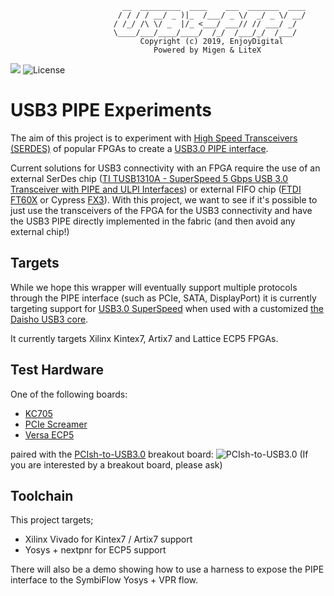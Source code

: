```
                         __  _________  ____    ___  _______  ____
                        / / / / __/ _ )|_  /___/ _ \/  _/ _ \/ __/
                       / /_/ /\ \/ _  |/_ <___/ ___// // ___/ _/
                       \____/___/____/____/  /_/  /___/_/  /___/
                             Copyright (c) 2019, EnjoyDigital
                                Powered by Migen & LiteX
```
[![](https://travis-ci.com/enjoy-digital/usb3_pipe.svg?branch=master)](https://travis-ci.com/enjoy-digital/usb3_pipe)
![License](https://img.shields.io/badge/License-BSD%202--Clause-orange.svg)
# USB3 PIPE Experiments

The aim of this project is to experiment with [High Speed Transceivers (SERDES)](https://en.wikipedia.org/wiki/Multi-gigabit_transceiver) of popular FPGAs to create a [USB3.0 PIPE interface](https://www.intel.com/content/dam/www/public/us/en/documents/white-papers/phy-interface-pci-express-sata-usb30-architectures-3.1.pdf).

Current solutions for USB3 connectivity with an FPGA require the use of an external SerDes chip ([TI TUSB1310A - SuperSpeed 5 Gbps USB 3.0 Transceiver with PIPE and ULPI Interfaces](http://www.ti.com/product/TUSB1310A)) or external FIFO chip ([FTDI FT60X](https://www.ftdichip.com/Products/ICs/FT600.html) or Cypress [FX3](https://www.cypress.com/products/ez-usb-fx3-superspeed-usb-30-peripheral-controller)). With this project, we want to see if it's possible to just use the transceivers of the FPGA for the USB3 connectivity and have the USB3 PIPE directly implemented in the fabric (and then avoid any external chip!)

## Targets
While we hope this wrapper will eventually support multiple protocols through the PIPE interface (such as PCIe, SATA, DisplayPort) it is currently targeting support for [USB3.0 SuperSpeed](https://en.wikipedia.org/wiki/USB_3.0#Data_encoding) when used with a customized [the Daisho USB3 core](https://github.com/enjoy-digital/daisho).

It currently targets Xilinx Kintex7, Artix7 and Lattice ECP5 FPGAs.

## Test Hardware
One of the following boards:
 - [KC705](https://www.xilinx.com/products/boards-and-kits/ek-k7-kc705-g.html)
 - [PCIe Screamer](http://shop.lambdaconcept.com/home/32-pciescreamerR02.html)
 - [Versa ECP5](http://www.latticesemi.com/Products/DevelopmentBoardsAndKits/ECP5VersaDevelopmentKit.aspx)

paired with the [PCIsh-to-USB3.0](https://github.com/enjoy-digital/usb3_pipe/blob/master/doc/breakout_board.pdf) breakout board:
![PCIsh-to-USB3.0](https://raw.githubusercontent.com/enjoy-digital/usb3_pipe/master/doc/breakout_board.jpg)
(If you are interested by a breakout board, please ask)

## Toolchain

This project targets;
  - Xilinx Vivado for Kintex7 / Artix7 support
  - Yosys + nextpnr for ECP5 support

There will also be a demo showing how to use a harness to expose the PIPE interface to the SymbiFlow Yosys + VPR flow.